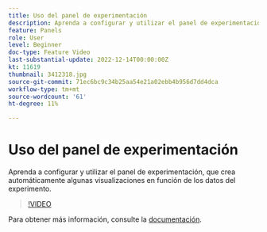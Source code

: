 ```yaml
---
title: Uso del panel de experimentación
description: Aprenda a configurar y utilizar el panel de experimentación, que crea automáticamente algunas visualizaciones en función de los datos del experimento.
feature: Panels
role: User
level: Beginner
doc-type: Feature Video
last-substantial-update: 2022-12-14T00:00:00Z
kt: 11619
thumbnail: 3412318.jpg
source-git-commit: 71ec6bc9c34b25aa54e21a02ebb4b956d7dd4dca
workflow-type: tm+mt
source-wordcount: '61'
ht-degree: 11%

---
```



# Uso del panel de experimentación

Aprenda a configurar y utilizar el panel de experimentación, que crea automáticamente algunas visualizaciones en función de los datos del experimento.

>[!VIDEO](https://video.tv.adobe.com/v/3412318/?quality=12&learn=on)

Para obtener más información, consulte la [documentación](https://experienceleague.adobe.com/docs/analytics-platform/using/cja-workspace/panels/experimentation.html).
